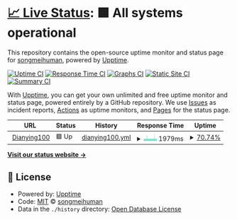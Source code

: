 # [📈 Live Status](https://status.dianying100.xyz): <!--live status--> **🟩 All systems operational**

This repository contains the open-source uptime monitor and status page for [songmeihuman](https://status.dianying100.xyz), powered by [Upptime](https://github.com/upptime/upptime).

[![Uptime CI](https://github.com/songmeihuman/upptime/workflows/Uptime%20CI/badge.svg)](https://github.com/songmeihuman/upptime/actions?query=workflow%3A%22Uptime+CI%22)
[![Response Time CI](https://github.com/songmeihuman/upptime/workflows/Response%20Time%20CI/badge.svg)](https://github.com/songmeihuman/upptime/actions?query=workflow%3A%22Response+Time+CI%22)
[![Graphs CI](https://github.com/songmeihuman/upptime/workflows/Graphs%20CI/badge.svg)](https://github.com/songmeihuman/upptime/actions?query=workflow%3A%22Graphs+CI%22)
[![Static Site CI](https://github.com/songmeihuman/upptime/workflows/Static%20Site%20CI/badge.svg)](https://github.com/songmeihuman/upptime/actions?query=workflow%3A%22Static+Site+CI%22)
[![Summary CI](https://github.com/songmeihuman/upptime/workflows/Summary%20CI/badge.svg)](https://github.com/songmeihuman/upptime/actions?query=workflow%3A%22Summary+CI%22)

With [Upptime](https://upptime.js.org), you can get your own unlimited and free uptime monitor and status page, powered entirely by a GitHub repository. We use [Issues](https://github.com/songmeihuman/upptime/issues) as incident reports, [Actions](https://github.com/songmeihuman/upptime/actions) as uptime monitors, and [Pages](https://status.dianying100.xyz) for the status page.

<!--start: status pages-->
<!-- This summary is generated by Upptime (https://github.com/upptime/upptime) -->
<!-- Do not edit this manually, your changes will be overwritten -->
<!-- prettier-ignore -->
| URL | Status | History | Response Time | Uptime |
| --- | ------ | ------- | ------------- | ------ |
| <img alt="" src="https://icons.duckduckgo.com/ip3/dianying100.xyz.ico" height="13"> [Dianying100](https://dianying100.xyz) | 🟩 Up | [dianying100.yml](https://github.com/songmeihuman/upptime/commits/HEAD/history/dianying100.yml) | <details><summary><img alt="Response time graph" src="./graphs/dianying100/response-time-week.png" height="20"> 1979ms</summary><br><a href="https://status.dianying100.xyz/history/dianying100"><img alt="Response time 1339" src="https://img.shields.io/endpoint?url=https%3A%2F%2Fraw.githubusercontent.com%2Fsongmeihuman%2Fupptime%2FHEAD%2Fapi%2Fdianying100%2Fresponse-time.json"></a><br><a href="https://status.dianying100.xyz/history/dianying100"><img alt="24-hour response time 1865" src="https://img.shields.io/endpoint?url=https%3A%2F%2Fraw.githubusercontent.com%2Fsongmeihuman%2Fupptime%2FHEAD%2Fapi%2Fdianying100%2Fresponse-time-day.json"></a><br><a href="https://status.dianying100.xyz/history/dianying100"><img alt="7-day response time 1979" src="https://img.shields.io/endpoint?url=https%3A%2F%2Fraw.githubusercontent.com%2Fsongmeihuman%2Fupptime%2FHEAD%2Fapi%2Fdianying100%2Fresponse-time-week.json"></a><br><a href="https://status.dianying100.xyz/history/dianying100"><img alt="30-day response time 1840" src="https://img.shields.io/endpoint?url=https%3A%2F%2Fraw.githubusercontent.com%2Fsongmeihuman%2Fupptime%2FHEAD%2Fapi%2Fdianying100%2Fresponse-time-month.json"></a><br><a href="https://status.dianying100.xyz/history/dianying100"><img alt="1-year response time 1339" src="https://img.shields.io/endpoint?url=https%3A%2F%2Fraw.githubusercontent.com%2Fsongmeihuman%2Fupptime%2FHEAD%2Fapi%2Fdianying100%2Fresponse-time-year.json"></a></details> | <details><summary><a href="https://status.dianying100.xyz/history/dianying100">70.74%</a></summary><a href="https://status.dianying100.xyz/history/dianying100"><img alt="All-time uptime 33.63%" src="https://img.shields.io/endpoint?url=https%3A%2F%2Fraw.githubusercontent.com%2Fsongmeihuman%2Fupptime%2FHEAD%2Fapi%2Fdianying100%2Fuptime.json"></a><br><a href="https://status.dianying100.xyz/history/dianying100"><img alt="24-hour uptime 95.56%" src="https://img.shields.io/endpoint?url=https%3A%2F%2Fraw.githubusercontent.com%2Fsongmeihuman%2Fupptime%2FHEAD%2Fapi%2Fdianying100%2Fuptime-day.json"></a><br><a href="https://status.dianying100.xyz/history/dianying100"><img alt="7-day uptime 70.74%" src="https://img.shields.io/endpoint?url=https%3A%2F%2Fraw.githubusercontent.com%2Fsongmeihuman%2Fupptime%2FHEAD%2Fapi%2Fdianying100%2Fuptime-week.json"></a><br><a href="https://status.dianying100.xyz/history/dianying100"><img alt="30-day uptime 17.66%" src="https://img.shields.io/endpoint?url=https%3A%2F%2Fraw.githubusercontent.com%2Fsongmeihuman%2Fupptime%2FHEAD%2Fapi%2Fdianying100%2Fuptime-month.json"></a><br><a href="https://status.dianying100.xyz/history/dianying100"><img alt="1-year uptime 33.63%" src="https://img.shields.io/endpoint?url=https%3A%2F%2Fraw.githubusercontent.com%2Fsongmeihuman%2Fupptime%2FHEAD%2Fapi%2Fdianying100%2Fuptime-year.json"></a></details>

<!--end: status pages-->

[**Visit our status website →**](https://status.dianying100.xyz)

## 📄 License

- Powered by: [Upptime](https://github.com/upptime/upptime)
- Code: [MIT](./LICENSE) © [songmeihuman](https://status.dianying100.xyz)
- Data in the `./history` directory: [Open Database License](https://opendatacommons.org/licenses/odbl/1-0/)
